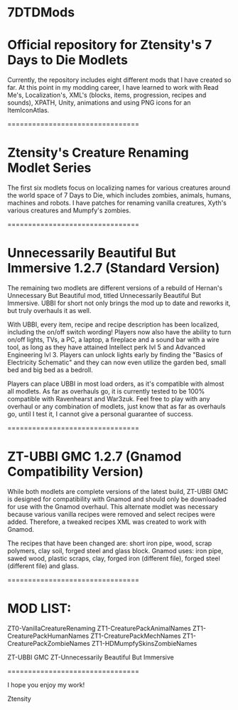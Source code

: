 # 7DTDMods
 Official repository for Ztensity's 7 Days to Die Modlets
 ================================
 
 Currently, the repository includes eight different mods that I have created so far. At this point in my modding career, I have learned to work with Read Me's, Localization's, XML's (blocks, items, progression, recipes and sounds), XPATH, Unity, animations and using PNG icons for an ItemIconAtlas.
 
 
 ================================
 
 
 Ztensity's Creature Renaming Modlet Series
 =======
 
 The first six modlets focus on localizing names for various creatures around the world space of 7 Days to Die, which includes zombies, animals, humans, machines and robots. I have patches for renaming vanilla creatures, Xyth's various creatures and Mumpfy's zombies.
 
 
 ================================
 
 
 Unnecessarily Beautiful But Immersive 1.2.7 (Standard Version)
 =======
 
 The remaining two modlets are different versions of a rebuild of Hernan's Unnecessary But Beautiful mod, titled Unnecessarily Beautiful But Immersive. UBBI for short not only brings the mod up to date and reworks it, but truly overhauls it as well. 
 
 With UBBI, every item, recipe and recipe description has been localized, including the on/off switch wording! Players now also have the ability to turn on/off lights, TVs, a PC, a laptop, a fireplace and a sound bar with a wire tool, as long as they have attained Intellect perk lvl 5 and Advanced Engineering lvl 3. Players can unlock lights early by finding the "Basics of Electricity Schematic" and they can now even utilize the garden bed, small bed and big bed as a bedroll.
 
 Players can place UBBI in most load orders, as it's compatible with almost all modlets. As far as overhauls go, it is currently tested to be 100% compatible with Ravenhearst and War3zuk. Feel free to play with any overhaul or any combination of modlets, just know that as far as overhauls go, until I test it, I cannot give a personal guarantee of success.
 
 
 ================================
 
 
 ZT-UBBI GMC 1.2.7 (Gnamod Compatibility Version)
 =======
 
 While both modlets are complete versions of the latest build, ZT-UBBI GMC is designed for compatibility with Gnamod and should only be downloaded for use with the Gnamod overhaul. This alternate modlet was necessary because various vanilla recipes were removed and select recipes were added. Therefore, a tweaked recipes XML was created to work with Gnamod.
 
 The recipes that have been changed are: short iron pipe, wood, scrap polymers, clay soil, forged steel and glass block. Gnamod uses: iron pipe, sawed wood, plastic scraps, clay, forged iron (different file), forged steel (different file) and glass.
 
 
 ================================
 
 
 MOD LIST:
 =======
 ZT0-VanillaCreatureRenaming
 ZT1-CreaturePackAnimalNames
 ZT1-CreaturePackHumanNames
 ZT1-CreaturePackMechNames
 ZT1-CreaturePackZombieNames
 ZT1-HDMumpfySkinsZombieNames
 
 ZT-UBBI GMC
 ZT-Unnecessarily Beautiful But Immersive
 
 
 ================================
 
 
 I hope you enjoy my work!
 
 
 Ztensity